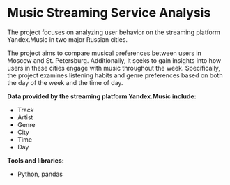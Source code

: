 # Music Streaming Service Analysis #

The project focuses on analyzing user behavior on the streaming platform Yandex.Music in two major Russian cities.

The project aims to compare musical preferences between users in Moscow and St. Petersburg.
Additionally, it seeks to gain insights into how users in these cities engage with music throughout the week.
Specifically, the project examines listening habits and genre preferences based on both the day of the week and the time of day.


**Data provided by the streaming platform Yandex.Music include:**

- Track
- Artist
- Genre
- City
- Time
- Day

**Tools and libraries:**

- Python, pandas